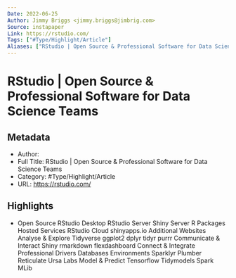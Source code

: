 ```yaml
---
Date: 2022-06-25
Author: Jimmy Briggs <jimmy.briggs@jimbrig.com>
Source: instapaper
Link: https://rstudio.com/
Tags: ["#Type/Highlight/Article"]
Aliases: ["RStudio | Open Source & Professional Software for Data Science Teams", "RStudio | Open Source & Professional Software for Data Science Teams"]
---
```

# RStudio | Open Source & Professional Software for Data Science Teams

## Metadata
- Author: 
- Full Title: RStudio | Open Source & Professional Software for Data Science Teams
- Category: #Type/Highlight/Article
- URL: https://rstudio.com/

## Highlights
- Open Source
  RStudio Desktop
  RStudio Server
  Shiny Server
  R Packages
  Hosted Services
  RStudio Cloud
  shinyapps.io
  Additional Websites
  Analyse & Explore
  Tidyverse
  ggplot2
  dplyr
  tidyr
  purrr
  Communicate & Interact
  Shiny
  rmarkdown
  flexdashboard
  Connect & Integrate
  Professional Drivers
  Databases
  Environments
  Sparklyr
  Plumber
  Reticulate
  Ursa Labs
  Model & Predict
  Tensorflow
  Tidymodels
  Spark MLib
